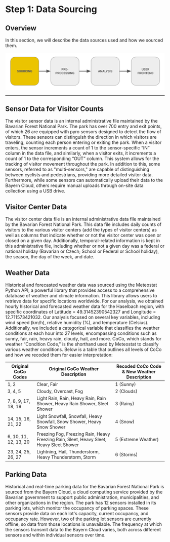 # Step 1: Data Sourcing

## Overview
In this section, we will describe the data sources used and how we sourced them.

![E2E Pipeline Step 1 Data Sourcing](asset/E2E_Pipeline_Data.png) 

---

## Sensor Data for Visitor Counts

The visitor sensor data is an internal 
administrative file maintained by the Bavarian Forest National Park. 
The park has over 700 entry and exit points, of which 26 are equipped
with pyro sensors designed to detect the flow of visitors. These 
sensors can distinguish the direction in which visitors are traveling, 
counting each person entering or exiting the park. When a visitor 
enters, the sensor increments a count of 1 to the sensor-specific “IN” 
column in the data file, and similarly, when a visitor exits, it 
increments a count of 1 to the corresponding “OUT” column. This 
system allows for the tracking of visitor movement throughout the 
park. In addition to this, some sensors, referred to as "multi-sensors," 
are capable of distinguishing between cyclists and pedestrians, 
providing more detailed visitor data. Furthermore, while some sensors
can automatically upload their data to the Bayern Cloud, others 
require manual uploads through on-site data collection using a USB 
drive.

## Visitor Center Data

The visitor center data file is an internal 
administrative data file maintained by the Bavarian Forest National 
Park. This data file includes daily counts of visitors to the various 
visitor centers (add the types of visitor centers) as well as columns 
that indicate whether or not the visitor center was open or closed on a
given day. Additionally, temporal-related information is kept in this 
administrative file, including whether or not a given day was a federal
or national holiday (Bavarian or Czech; School or Federal or School 
holiday), the season, the day of the week, and date.

## Weather Data

Historical and forecasted weather data was sourced 
using the Meteostat Python API, a powerful library that provides 
access to a comprehensive database of weather and climate 
information. This library allows users to retrieve data for specific 
locations worldwide. For our analysis, we obtained hourly historical 
and forecasted weather data for the Haselbach region, with specific 
coordinates of Latitude = 49.31452390542327 and Longitude = 
12.711573421032. Our analysis focused on several key variables, 
including wind speed (km/h), relative humidity (%), and temperature 
(Celsius). Additionally, we included a categorical variable that 
classifies the weather conditions at each hour into 27 levels, 
encompassing conditions such as sunny, fair, rain, heavy rain, cloudy, 
hail, and more. CoCo, which stands for weather “Condition Code," is 
the shorthand used by Meteostat to classify various weather 
conditions. Below is a table that outlines all levels of CoCo and how 
we recoded them for easier interpretation: 

| Original CoCo Codes | Original CoCo Weather Description                               | Recoded CoCo Code & New Weather Description |
|----------------------|------------------------------------------------------------------|----------------------------------------------|
| 1, 2                 | Clear, Fair                                                      | 1 (Sunny)                                   |
| 3, 4, 5              | Cloudy, Overcast, Fog                                           | 2 (Clouds)                                  |
| 7, 8, 9, 17, 18, 19  | Light Rain, Rain, Heavy Rain, Rain Shower, Heavy Rain Shower, Sleet Shower | 3 (Rainy)                                   |
| 14, 15, 16, 21, 22   | Light Snowfall, Snowfall, Heavy Snowfall, Snow Shower, Heavy Snow Shower | 4 (Snow)                                    |
| 6, 10, 11, 12, 13, 20| Freezing Fog, Freezing Rain, Heavy Freezing Rain, Sleet, Heavy Sleet, Heavy Sleet Shower | 5 (Extreme Weather)                          |
| 23, 24, 25, 26, 27   | Lightning, Hail, Thunderstorm, Heavy Thunderstorm, Storm       | 6 (Storms)                                  |


## Parking Data

Historical and real-time parking data for the Bavarian 
Forest National Park is sourced from the Bayern Cloud, a cloud 
computing service provided by the Bavarian government to support 
public administration, municipalities, and other organizations in the 
region. The park has 12 sensors installed in its parking lots, which 
monitor the occupancy of parking spaces. These sensors provide data 
on each lot's capacity, current occupancy, and occupancy rate. 
However, two of the parking lot sensors are currently offline, so data 
from those locations is unavailable. The frequency at which the 
sensors transmit data to the Bayern Cloud varies, both across 
different sensors and within individual sensors over time.
    